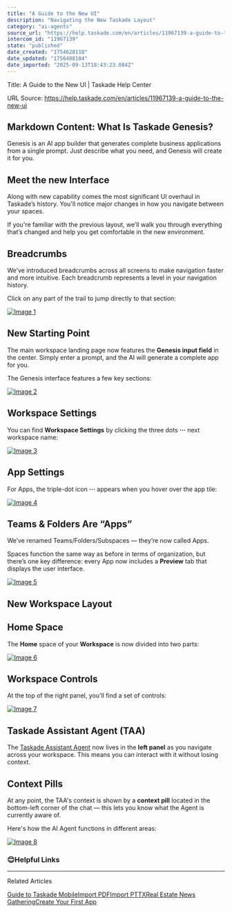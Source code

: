 ```yaml
---
title: "A Guide to the New UI"
description: "Navigating the New Taskade Layout"
category: "ai-agents"
source_url: "https://help.taskade.com/en/articles/11967139-a-guide-to-the-new-ui"
intercom_id: "11967139"
state: "published"
date_created: "1754628118"
date_updated: "1756408184"
date_imported: "2025-09-13T18:43:23.084Z"
---
```


Title: A Guide to the New UI | Taskade Help Center

URL Source: https://help.taskade.com/en/articles/11967139-a-guide-to-the-new-ui

Markdown Content:
**What Is Taskade Genesis?**
----------------------------

Genesis is an AI app builder that generates complete business applications from a single prompt. Just describe what you need, and Genesis will create it for you.

**Meet the new Interface**
--------------------------

Along with new capability comes the most significant UI overhaul in Taskade’s history. You'll notice major changes in how you navigate between your spaces.

If you're familiar with the previous layout, we’ll walk you through everything that’s changed and help you get comfortable in the new environment.

**Breadcrumbs**
---------------

We’ve introduced breadcrumbs across all screens to make navigation faster and more intuitive. Each breadcrumb represents a level in your navigation history.

Click on any part of the trail to jump directly to that section:

[![Image 1](https://downloads.intercomcdn.com/i/o/plyqw4hf/1665800927/97c180fc36aaaf36a03de160fc67/genesis-breadcrumbs.jpg?expires=1757790000&signature=8ccaa562df278c9487357608a554c640ea9ad0debcfb5e1b96db4e9ac5b97101&req=dSYhE8F%2BnYhdXvMW1HO4zWTH2FydhYZxllmgZjZAJDWbdz95cL2bWsGFy%2FUh%0AszSsushfsYH51N4mP%2Fs%3D%0A)](https://downloads.intercomcdn.com/i/o/plyqw4hf/1665800927/97c180fc36aaaf36a03de160fc67/genesis-breadcrumbs.jpg?expires=1757790000&signature=8ccaa562df278c9487357608a554c640ea9ad0debcfb5e1b96db4e9ac5b97101&req=dSYhE8F%2BnYhdXvMW1HO4zWTH2FydhYZxllmgZjZAJDWbdz95cL2bWsGFy%2FUh%0AszSsushfsYH51N4mP%2Fs%3D%0A)

**New Starting Point**
----------------------

The main workspace landing page now features the **Genesis input field** in the center. Simply enter a prompt, and the AI will generate a complete app for you.

The Genesis interface features a few key sections:

[![Image 2](https://downloads.intercomcdn.com/i/o/plyqw4hf/1698141830/71e90e51b43e27c412c8ac29889d/main-genesis-interface.jpg?expires=1757790000&signature=8b65aec2ad66d1dd5e710fde567583fd936f0ebfdc18411baf3f84a3f646d781&req=dSYuHsh6nIlcWfMW1HO4zXDIkhr60bWP5Txu1tfA2PiPMLezbmi4RL0P8QzY%0A0Gai4w5SffaTowPUVKA%3D%0A)](https://downloads.intercomcdn.com/i/o/plyqw4hf/1698141830/71e90e51b43e27c412c8ac29889d/main-genesis-interface.jpg?expires=1757790000&signature=8b65aec2ad66d1dd5e710fde567583fd936f0ebfdc18411baf3f84a3f646d781&req=dSYuHsh6nIlcWfMW1HO4zXDIkhr60bWP5Txu1tfA2PiPMLezbmi4RL0P8QzY%0A0Gai4w5SffaTowPUVKA%3D%0A)

**Workspace Settings**
----------------------

You can find **Workspace Settings** by clicking the three dots **···** next workspace name:

[![Image 3](https://downloads.intercomcdn.com/i/o/plyqw4hf/1697901848/825477dfee0d8e0a2437d8a0717d/workspace-options.jpg?expires=1757790000&signature=83ff674b8b0eaccae9509ca8fbc30340b2008171d92e2450b567786726b04cd4&req=dSYuEcB%2BnIlbUfMW1HO4zSBfFmBn%2BCekCOgfPqx4vR4QmP%2FFCnEDG35u0PwC%0AxqK%2FL5Tdzt%2FHB%2BX14eQ%3D%0A)](https://downloads.intercomcdn.com/i/o/plyqw4hf/1697901848/825477dfee0d8e0a2437d8a0717d/workspace-options.jpg?expires=1757790000&signature=83ff674b8b0eaccae9509ca8fbc30340b2008171d92e2450b567786726b04cd4&req=dSYuEcB%2BnIlbUfMW1HO4zSBfFmBn%2BCekCOgfPqx4vR4QmP%2FFCnEDG35u0PwC%0AxqK%2FL5Tdzt%2FHB%2BX14eQ%3D%0A)

**App Settings**
----------------

For Apps, the triple-dot icon **···** appears when you hover over the app tile:

[![Image 4](https://downloads.intercomcdn.com/i/o/plyqw4hf/1697898778/a07ff3321b0cce8e86353082b8fa/app-options.jpg?expires=1757790000&signature=8e802ad0040f6708c2c4e3604caf894d2d630f14bb096c31a4c910a5676c2e83&req=dSYuEcF3lYZYUfMW1HO4zcczn%2Fp%2FPljO9suypgK4p3RhPcO1HzAZPjfHzs1w%0AuKjQQG0kPl%2FNsfj%2F9P0%3D%0A)](https://downloads.intercomcdn.com/i/o/plyqw4hf/1697898778/a07ff3321b0cce8e86353082b8fa/app-options.jpg?expires=1757790000&signature=8e802ad0040f6708c2c4e3604caf894d2d630f14bb096c31a4c910a5676c2e83&req=dSYuEcF3lYZYUfMW1HO4zcczn%2Fp%2FPljO9suypgK4p3RhPcO1HzAZPjfHzs1w%0AuKjQQG0kPl%2FNsfj%2F9P0%3D%0A)

**Teams & Folders Are “Apps”**
------------------------------

We’ve renamed Teams/Folders/Subspaces — they’re now called Apps.

Spaces function the same way as before in terms of organization, but there’s one key difference: every App now includes a **Preview** tab that displays the user interface.

[![Image 5](https://downloads.intercomcdn.com/i/o/plyqw4hf/1698020446/f6821558dbe7664b8b0b9c59c448/app-interface.jpg?expires=1757790000&signature=152f9fad37cf5db948db5d52a5699fa43bd3d1518d94649a5e1bda062594da45&req=dSYuHsl8nYVbX%2FMW1HO4zUTsdsL1ZaKF4Vi%2BuKznL8k6UL9eADyjhcgozf88%0AnfFoXQ8gBqDCbWPHWBY%3D%0A)](https://downloads.intercomcdn.com/i/o/plyqw4hf/1698020446/f6821558dbe7664b8b0b9c59c448/app-interface.jpg?expires=1757790000&signature=152f9fad37cf5db948db5d52a5699fa43bd3d1518d94649a5e1bda062594da45&req=dSYuHsl8nYVbX%2FMW1HO4zUTsdsL1ZaKF4Vi%2BuKznL8k6UL9eADyjhcgozf88%0AnfFoXQ8gBqDCbWPHWBY%3D%0A)

**New Workspace Layout**
------------------------

**Home Space**
--------------

The **Home** space of your **Workspace** is now divided into two parts:

[![Image 6](https://downloads.intercomcdn.com/i/o/plyqw4hf/1698087089/3540bd8900dfd930d7320aa513b6/app-interface-dashboard-layout.jpg?expires=1757790000&signature=8849ee5b10d9233c1dffd444858eb873f7abb19a8b814d6914f8a18b7ec8b942&req=dSYuHsl2moFXUPMW1HO4zZkNagvUJnNILu9y9ysTF76Xw7NQBkszz55sipHo%0AMY%2FQJOVZ%2BCA%2BTTxKtLA%3D%0A)](https://downloads.intercomcdn.com/i/o/plyqw4hf/1698087089/3540bd8900dfd930d7320aa513b6/app-interface-dashboard-layout.jpg?expires=1757790000&signature=8849ee5b10d9233c1dffd444858eb873f7abb19a8b814d6914f8a18b7ec8b942&req=dSYuHsl2moFXUPMW1HO4zZkNagvUJnNILu9y9ysTF76Xw7NQBkszz55sipHo%0AMY%2FQJOVZ%2BCA%2BTTxKtLA%3D%0A)

**Workspace Controls**
----------------------

At the top of the right panel, you'll find a set of controls:

[![Image 7](https://downloads.intercomcdn.com/i/o/plyqw4hf/1698107992/98fc480747a4ba8b881fea96b555/app-interface-dashboard.jpg?expires=1757790000&signature=fd76a3934797980bfac3f45fbfffb4930b6e06b73c33c331f55df690457091c8&req=dSYuHsh%2BmohWW%2FMW1HO4zRxg2H%2Fde%2FJn4X%2B81cmo1qudOapymmeOM0Nfqv5C%0A7vCiui%2B8d%2BfCLUjS4jQ%3D%0A)](https://downloads.intercomcdn.com/i/o/plyqw4hf/1698107992/98fc480747a4ba8b881fea96b555/app-interface-dashboard.jpg?expires=1757790000&signature=fd76a3934797980bfac3f45fbfffb4930b6e06b73c33c331f55df690457091c8&req=dSYuHsh%2BmohWW%2FMW1HO4zRxg2H%2Fde%2FJn4X%2B81cmo1qudOapymmeOM0Nfqv5C%0A7vCiui%2B8d%2BfCLUjS4jQ%3D%0A)

**Taskade Assistant Agent (TAA)**
---------------------------------

The [Taskade Assistant Agent](https://help.taskade.com/en/articles/8958449-taskade-assistant-agent-taa) now lives in the **left panel** as you navigate across your workspace. This means you can interact with it without losing context.

**Context Pills**
-----------------

At any point, the TAA's context is shown by a **context pill** located in the bottom-left corner of the chat — this lets you know what the Agent is currently aware of.

Here's how the AI Agent functions in different areas:

[![Image 8](https://downloads.intercomcdn.com/i/o/plyqw4hf/1698122931/bfa4887da30bfcb86524bd87fe9a/context-taa-pills.jpg?expires=1757790000&signature=5e316521f4cf6011ab7746fd8b2e071fad24d915c877aac4a87bb67de93bc434&req=dSYuHsh8n4hcWPMW1HO4zTqMu0Pxvw8WM%2FyMDGV3Cds1t0LusWkxroJ3Zigl%0A1t%2B%2FaP17llCcKFjrmdo%3D%0A)](https://downloads.intercomcdn.com/i/o/plyqw4hf/1698122931/bfa4887da30bfcb86524bd87fe9a/context-taa-pills.jpg?expires=1757790000&signature=5e316521f4cf6011ab7746fd8b2e071fad24d915c877aac4a87bb67de93bc434&req=dSYuHsh8n4hcWPMW1HO4zTqMu0Pxvw8WM%2FyMDGV3Cds1t0LusWkxroJ3Zigl%0A1t%2B%2FaP17llCcKFjrmdo%3D%0A)

### 😊**Helpful Links**

* * *

Related Articles

[Guide to Taskade Mobile](https://help.taskade.com/en/articles/8958558-guide-to-taskade-mobile)[Import PDF](https://help.taskade.com/en/articles/10316350-import-pdf)[Import PTTX](https://help.taskade.com/en/articles/10316393-import-pttx)[Real Estate News Gathering](https://help.taskade.com/en/articles/10382856-real-estate-news-gathering)[Create Your First App](https://help.taskade.com/en/articles/11957643-create-your-first-app)
